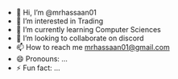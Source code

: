 - 👋 Hi, I’m @mrhassaan01
- 👀 I’m interested in Trading
- 🌱 I’m currently learning Computer Sciences
- 💞️ I’m looking to collaborate on discord
- 📫 How to reach me mrhassaan01@gmail.com
- 😄 Pronouns: ...
- ⚡ Fun fact: ...

<!---
mrhassaan01/mrhassaan01 is a ✨ special ✨ repository because its `README.md` (this file) appears on your GitHub profile.
You can click the Preview link to take a look at your changes.
--->
